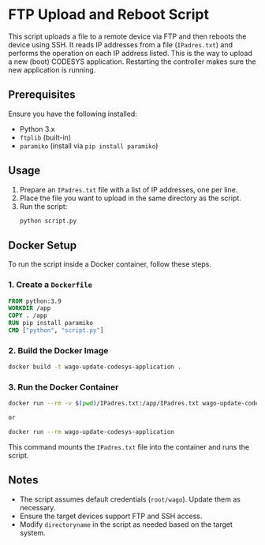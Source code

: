 # FTP Upload and Reboot Script

This script uploads a file to a remote device via FTP and then reboots the device using SSH. It reads IP addresses from a file (`IPadres.txt`) and performs the operation on each IP address listed. This is the way to upload a new (boot) CODESYS application. Restarting the controller makes sure the new application is running.

## Prerequisites

Ensure you have the following installed:
- Python 3.x
- `ftplib` (built-in)
- `paramiko` (install via `pip install paramiko`)

## Usage

1. Prepare an `IPadres.txt` file with a list of IP addresses, one per line.
2. Place the file you want to upload in the same directory as the script.
3. Run the script:
   ```sh
   python script.py
   ```

## Docker Setup

To run the script inside a Docker container, follow these steps.

### 1. Create a `Dockerfile`

```dockerfile
FROM python:3.9
WORKDIR /app
COPY . /app
RUN pip install paramiko
CMD ["python", "script.py"]
```

### 2. Build the Docker Image

```sh
docker build -t wago-update-codesys-application .
```

### 3. Run the Docker Container

```sh
docker run --rm -v $(pwd)/IPadres.txt:/app/IPadres.txt wago-update-codesys-application .

or

docker run --rm wago-update-codesys-application
```

This command mounts the `IPadres.txt` file into the container and runs the script.

## Notes
- The script assumes default credentials (`root/wago`). Update them as necessary.
- Ensure the target devices support FTP and SSH access.
- Modify `directoryname` in the script as needed based on the target system.

